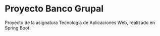 # Proyecto Banco Grupal
Proyecto de la asignatura Tecnología de Aplicaciones Web, realizado en Spring Boot.

